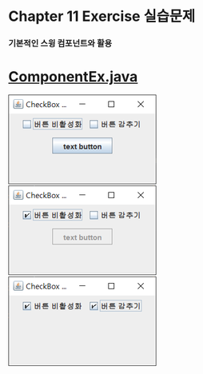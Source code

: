 # Chapter 11 Exercise 실습문제
### 기본적인 스윙 컴포넌트와 활용

# [ComponentEx.java](./ComponentEx.java)
![inline-block](./img/ComponentEx01-1.png)
![inline-block](./img/ComponentEx01-2.png)
![inline-block](./img/ComponentEx01-3.png)